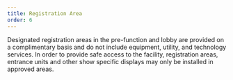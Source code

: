 ```yaml
---
title: Registration Area
order: 6
---
```


Designated registration areas in the pre-function and lobby are provided on a complimentary basis and do not include equipment, utility, and technology services. In order to provide safe access to the facility, registration areas, entrance units and other show specific displays may only be installed in approved areas.
